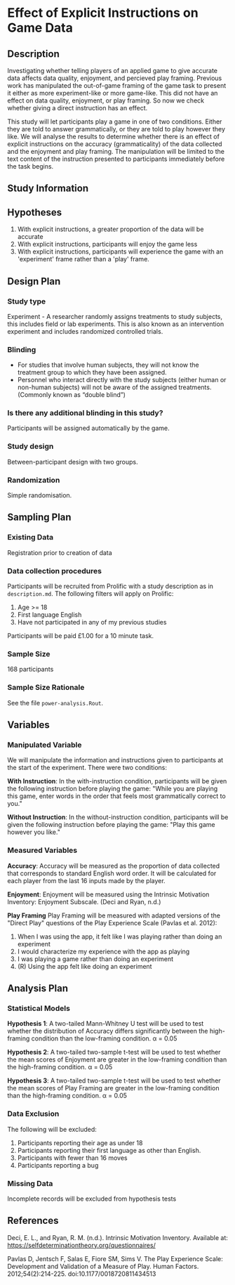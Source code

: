# Effect of Explicit Instructions on Game Data

## Description

Investigating whether telling players of an applied game to give accurate data affects data quality, enjoyment, and percieved play framing. Previous work has manipulated the out-of-game framing of the game task to present it either as more experiment-like or more game-like. This did not have an effect on data quality, enjoyment, or play framing. So now we check whether giving a direct instruction has an effect.

This study will let participants play a game in one of two conditions. Either they are told to answer grammatically, or they are told to play however they like. We will analyse the results to determine whether there is an effect of explicit instructions on the accuracy (grammaticality) of the data collected and the enjoyment and play framing. The manipulation will be limited to the text content of the instruction presented to participants immediately before the task begins.

Study Information
-----------

## Hypotheses

1. With explicit instructions, a greater proportion of the data will be accurate
2. With explicit instructions, participants will enjoy the game less
3. With explicit instructions, participants will experience the game with an 'experiment' frame rather than a 'play' frame.

Design Plan
-----------

### Study type

Experiment - A researcher randomly assigns treatments to study subjects, this includes field or lab experiments. This is also known as an intervention experiment and includes randomized controlled trials.

### Blinding

* For studies that involve human subjects, they will not know the treatment group to which they have been assigned.
* Personnel who interact directly with the study subjects (either human or non-human subjects) will not be aware of the assigned treatments. (Commonly known as “double blind”)

### Is there any additional blinding in this study?

Participants will be assigned automatically by the game.

### Study design

Between-participant design with two groups.

### Randomization

Simple randomisation.

Sampling Plan
-------------

### Existing Data

Registration prior to creation of data

### Data collection procedures

Participants will be recruited from Prolific with a study description as in `description.md`. The following filters will apply on Prolific:

1. Age >= 18
2. First language English
3. Have not participated in any of my previous studies

Participants will be paid £1.00 for a 10 minute task. 

### Sample Size

168 participants

### Sample Size Rationale

See the file `power-analysis.Rout`.

Variables
---------

### Manipulated Variable

We will manipulate the information and instructions given to participants at the start of the experiment. There were two conditions:

**With Instruction**: In the with-instruction condition, participants will be given the following instruction before playing the game: "While you are playing this game, enter words in the order that feels most grammatically correct to you."

**Without Instruction**: In the without-instruction condition, participants will be given the following instruction before playing the game: "Play this game however you like."

### Measured Variables

**Accuracy**: Accuracy will be measured as the proportion of data collected that corresponds to standard English word order. It will be calculated for each player from the last 16 inputs made by the player.

**Enjoyment**: Enjoyment will be measured using the Intrinsic Motivation Inventory: Enjoyment Subscale. (Deci and Ryan, n.d.)

**Play Framing** Play Framing will be measured with adapted versions of the "Direct Play" questions of the Play Experience Scale (Pavlas et al. 2012):

1. When I was using the app, it felt like I was playing rather than doing an experiment
2. I would characterize my experience with the app as playing
3. I was playing a game rather than doing an experiment
4. (R) Using the app felt like doing an experiment 

Analysis Plan
-------------

### Statistical Models

**Hypothesis 1**: A two-tailed Mann-Whitney U test will be used to test whether the distribution of Accuracy differs significantly between the high-framing condition than the low-framing condition. α = 0.05

**Hypothesis 2**: A two-tailed two-sample t-test will be used to test whether the mean scores of Enjoyment are greater in the low-framing condition than the high-framing condition. α = 0.05

**Hypothesis 3**: A two-tailed two-sample t-test will be used to test whether the mean scores of Play Framing are greater in the low-framing condition than the high-framing condition. α = 0.05

### Data Exclusion

The following will be excluded:

1. Participants reporting their age as under 18
2. Participants reporting their first language as other than English.
3. Participants with fewer than 16 moves
4. Participants reporting a bug

### Missing Data

Incomplete records will be excluded from hypothesis tests

References
----------

Deci, E. L., and Ryan, R. M. (n.d.). Intrinsic Motivation Inventory. Available at: https://selfdeterminationtheory.org/questionnaires/

Pavlas D, Jentsch F, Salas E, Fiore SM, Sims V. The Play Experience Scale: Development and Validation of a Measure of Play. Human Factors. 2012;54(2):214-225. doi:10.1177/0018720811434513
